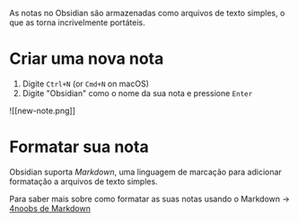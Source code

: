 As notas no Obsidian são armazenadas como arquivos de texto simples, o que as torna incrivelmente portáteis. 

# Criar uma nova nota

1.  Digite `Ctrl+N` (or `Cmd+N` on macOS)
2.  Digite "Obsidian" como o nome da sua nota e pressione `Enter`

![[new-note.png]]

# Formatar sua nota

Obsidian suporta *Markdown*, uma linguagem de marcação para adicionar formatação a arquivos de texto simples.

Para saber mais sobre como formatar as suas notas usando o Markdown -> [4noobs de Markdown](https://github.com/jpaulohe4rt/markdown4noobs)